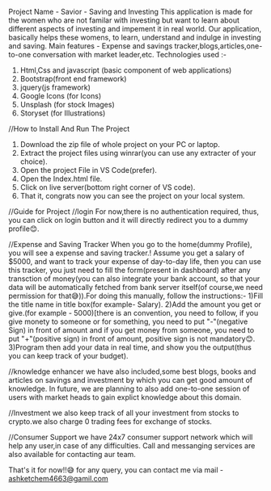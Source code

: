 Project Name - Savior - Saving and Investing 
This application is made for the women who are not familar with investing but want to learn about different aspects of investing and impement it in real world.
Our application, basically helps these womens, to learn, understand and indulge in investing and saving.
Main features - Expense and savings tracker,blogs,articles,one-to-one conversation with market leader,etc.
Technologies used :-
1) Html,Css and javascript (basic component of web applications)
2) Bootstrap(front end framework)
3) jquery(js framework)
4) Google Icons (for Icons)
5) Unsplash (for stock Images)
6) Storyset (for Illustrations)

//How to Install And Run The Project
1) Download the zip file of whole project on your PC or laptop.
2) Extract the project files using winrar(you can use any extracter of your choice).
3) Open the project File in VS Code(prefer).
4) Open the Index.html file.
5) Click on live server(bottom right corner of VS code).
6) That it, congrats now you can see the project on your local system.

//Guide for Project
//login
For now,there is no authentication required, thus, you can click on login button and it will directly redirect you to a dummy profile😊.

//Expense and Saving Tracker
When you go to the home(dummy Profile), you will see a expense and saving tracker.!
Assume you get a salary of $5000, and want to track your expense of day-to-day life, then you can use this tracker, you just need to fill the form(present in dashboard)
after any transction of money(you can also integrate your bank account, so that your data will be automatically fetched from bank server itself(of course,we need permission for that😅)).For doing this manually, follow the instructions:-
1)Fill the title name in title box(for example- Salary).
2)Add the amount you get or give.(for example - 5000)[there is an convention, you need to follow, if you give monety to someone or for something, you need to put "-"(negative Sign) in front of amount and if you get money from someone, you need to put "+"(positive sign) in front of amount, positive sign is not mandatory😊.
3)Program then add your data in real time, and show you the output(thus you can keep track of your budget).

//knowledge enhancer
we have also included,some best blogs, books and articles on savings and investment by which you can get good amount of knowledge.
In future, we are planning to also add one-to-one session of users with market heads to gain explict knowledge about this domain.

//Investment
we also keep track of all your investment from stocks to crypto.we also charge 0 trading fees for exchange of stocks.

//Consumer Support
we have 24x7 consumer support network which will help any user,in case of any difficulties.
Call and messanging services are also available for contacting aur team.

That's it for now!!😅
for any query, you can contact me via mail - ashketchem4663@gamil.com

